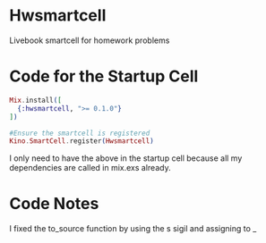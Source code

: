 # Hwsmartcell
Livebook smartcell for homework problems


# Code for the Startup Cell
```elixir
Mix.install([
  {:hwsmartcell, ">= 0.1.0"}
])

#Ensure the smartcell is registered
Kino.SmartCell.register(Hwsmartcell)
```

I only need to have the above in the startup cell because all my dependencies are called in mix.exs already.


# Code Notes
I fixed the to_source function by using the s sigil and assigning to _ 